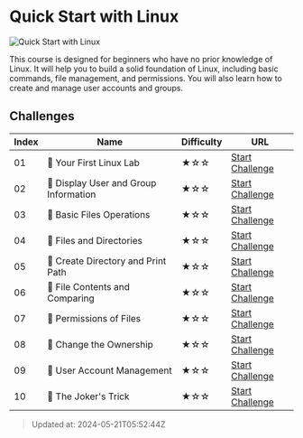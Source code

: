 # Quick Start with Linux

![Quick Start with Linux](https://cover-creator.labex.io/quick-start-with-linux.png)

This course is designed for beginners who have no prior knowledge of Linux. It will help you to build a solid foundation of Linux, including basic commands, file management, and permissions. You will also learn how to create and manage user accounts and groups.

## Challenges

|   Index | Name                                  | Difficulty   | URL                                                                        |
|---------|---------------------------------------|--------------|----------------------------------------------------------------------------|
|      01 | 🎯 Your First Linux Lab               | ★☆☆          | <a target='_blank' href='https://labex.io/labs/270253'>Start Challenge</a> |
|      02 | 🎯 Display User and Group Information | ★☆☆          | <a target='_blank' href='https://labex.io/labs/8718'>Start Challenge</a>   |
|      03 | 🎯 Basic Files Operations             | ★☆☆          | <a target='_blank' href='https://labex.io/labs/270248'>Start Challenge</a> |
|      04 | 🎯 Files and Directories              | ★☆☆          | <a target='_blank' href='https://labex.io/labs/270246'>Start Challenge</a> |
|      05 | 🎯 Create Directory and Print Path    | ★☆☆          | <a target='_blank' href='https://labex.io/labs/270249'>Start Challenge</a> |
|      06 | 🎯 File Contents and Comparing        | ★☆☆          | <a target='_blank' href='https://labex.io/labs/270251'>Start Challenge</a> |
|      07 | 🎯 Permissions of Files               | ★☆☆          | <a target='_blank' href='https://labex.io/labs/270252'>Start Challenge</a> |
|      08 | 🎯 Change the Ownership               | ★☆☆          | <a target='_blank' href='https://labex.io/labs/270254'>Start Challenge</a> |
|      09 | 🎯 User Account Management            | ★☆☆          | <a target='_blank' href='https://labex.io/labs/49'>Start Challenge</a>     |
|      10 | 🎯 The Joker's Trick                  | ★☆☆          | <a target='_blank' href='https://labex.io/labs/270247'>Start Challenge</a> |

> Updated at: 2024-05-21T05:52:44Z

